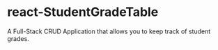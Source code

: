 # react-StudentGradeTable
A Full-Stack CRUD Application that allows you to keep track of student grades.
